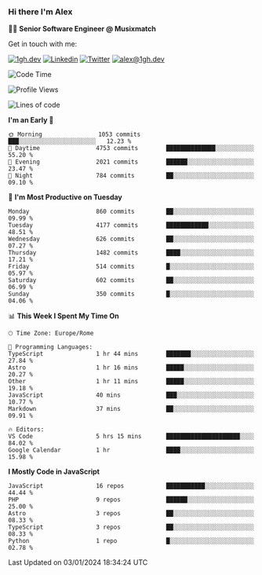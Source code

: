 ### Hi there I'm Alex

👨‍💻 __Senior Software Engineer @ Musixmatch__

Get in touch with me:

[![1gh.dev](https://img.shields.io/static/v1?label=1gh.dev&message=%20&color=red&logo=&style=flat-square&logoColor=white)](https://www.1gh.dev/)
[![Linkedin](https://img.shields.io/static/v1?label=Linkedin&message=%20&color=blue&logo=Linkedin&style=flat-square&logoColor=white)](https://linkedin.com/in/alexghirelli)
[![Twitter](https://img.shields.io/static/v1?label=Twitter&message=%20&color=blue&logo=Twitter&style=flat-square&logoColor=white)](https://twitter.com/alexGhirelli)
[![alex@1gh.dev](https://img.shields.io/static/v1?label=alex@1gh.dev&message=%20&color=red&logo=gmail&style=flat-square&logoColor=white)](mailto:alex@1gh.dev)

<!--START_SECTION:waka-->
![Code Time](http://img.shields.io/badge/Code%20Time-7%2C659%20hrs%2023%20mins-blue)

![Profile Views](http://img.shields.io/badge/Profile%20Views-13-blue)

![Lines of code](https://img.shields.io/badge/From%20Hello%20World%20I%27ve%20Written-23.9%20million%20lines%20of%20code-blue)

**I'm an Early 🐤** 

```text
🌞 Morning                1053 commits        ███░░░░░░░░░░░░░░░░░░░░░░   12.23 % 
🌆 Daytime                4753 commits        ██████████████░░░░░░░░░░░   55.20 % 
🌃 Evening                2021 commits        ██████░░░░░░░░░░░░░░░░░░░   23.47 % 
🌙 Night                  784 commits         ██░░░░░░░░░░░░░░░░░░░░░░░   09.10 % 
```
📅 **I'm Most Productive on Tuesday** 

```text
Monday                   860 commits         ██░░░░░░░░░░░░░░░░░░░░░░░   09.99 % 
Tuesday                  4177 commits        ████████████░░░░░░░░░░░░░   48.51 % 
Wednesday                626 commits         ██░░░░░░░░░░░░░░░░░░░░░░░   07.27 % 
Thursday                 1482 commits        ████░░░░░░░░░░░░░░░░░░░░░   17.21 % 
Friday                   514 commits         █░░░░░░░░░░░░░░░░░░░░░░░░   05.97 % 
Saturday                 602 commits         ██░░░░░░░░░░░░░░░░░░░░░░░   06.99 % 
Sunday                   350 commits         █░░░░░░░░░░░░░░░░░░░░░░░░   04.06 % 
```


📊 **This Week I Spent My Time On** 

```text
🕑︎ Time Zone: Europe/Rome

💬 Programming Languages: 
TypeScript               1 hr 44 mins        ███████░░░░░░░░░░░░░░░░░░   27.84 % 
Astro                    1 hr 16 mins        █████░░░░░░░░░░░░░░░░░░░░   20.27 % 
Other                    1 hr 11 mins        █████░░░░░░░░░░░░░░░░░░░░   19.18 % 
JavaScript               40 mins             ███░░░░░░░░░░░░░░░░░░░░░░   10.77 % 
Markdown                 37 mins             ██░░░░░░░░░░░░░░░░░░░░░░░   09.91 % 

🔥 Editors: 
VS Code                  5 hrs 15 mins       █████████████████████░░░░   84.02 % 
Google Calendar          1 hr                ████░░░░░░░░░░░░░░░░░░░░░   15.98 % 
```

**I Mostly Code in JavaScript** 

```text
JavaScript               16 repos            ███████████░░░░░░░░░░░░░░   44.44 % 
PHP                      9 repos             ██████░░░░░░░░░░░░░░░░░░░   25.00 % 
Astro                    3 repos             ██░░░░░░░░░░░░░░░░░░░░░░░   08.33 % 
TypeScript               3 repos             ██░░░░░░░░░░░░░░░░░░░░░░░   08.33 % 
Python                   1 repo              █░░░░░░░░░░░░░░░░░░░░░░░░   02.78 % 
```




 Last Updated on 03/01/2024 18:34:24 UTC
<!--END_SECTION:waka-->
